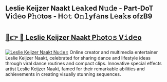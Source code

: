 ## Leslie Keijzer Naakt L𝚎a𝚔ed N𝚞𝚍e - Part-DoT Vi𝚍𝚎o P𝚑𝚘tos - H𝚘𝚝 O𝚗𝚕yf𝚊ns L𝚎a𝚔s ofzB9

# <h2><a href="http://kf4koyl.oniu.top/?m=Leslie+Keijzer+Naakt">🔗👉 🔴 Leslie Keijzer Naakt P𝚑ot𝚘𝚜 V𝚒d𝚎o</a></h2>

[![Leslie Keijzer Naakt Nu𝚍e𝚜](https://i.imgur.com/0qMVB7G.gif)](http://kf4koyl.oniu.top/?m=Leslie+Keijzer+Naakt)
Online creator and multimedia entertainer Leslie Keijzer Naakt, celebrated for sharing dance and lifestyle ideas through viral dance routines and compact clips. Innovative special effects artist Leslie Keijzer Naakt, famed for their remarkable abilities and achievements in creating visually stunning sequences.  
